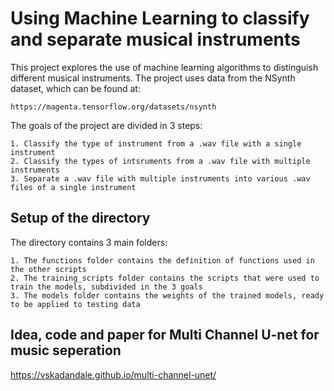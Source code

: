 # Using Machine Learning to classify and separate musical instruments
This project explores the use of machine learning algorithms to distinguish different musical instruments. The project uses data from the NSynth dataset, which can be found at:

    https://magenta.tensorflow.org/datasets/nsynth

The goals of the project are divided in 3 steps:

    1. Classify the type of instrument from a .wav file with a single instrument
    2. Classify the types of intsruments from a .wav file with multiple instruments
    3. Separate a .wav file with multiple instruments into various .wav files of a single instrument

## Setup of the directory
The directory contains 3 main folders:

    1. The functions folder contains the definition of functions used in the other scripts
    2. The training_scripts folder contains the scripts that were used to train the models, subdivided in the 3 goals
    3. The models folder contains the weights of the trained models, ready to be applied to testing data

## Idea, code and paper for Multi Channel U-net for music seperation
https://vskadandale.github.io/multi-channel-unet/
